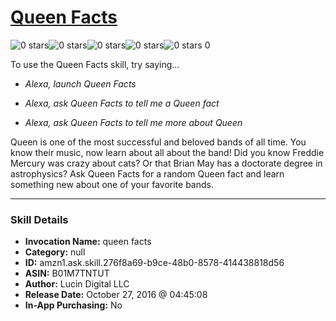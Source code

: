 # [Queen Facts](http://alexa.amazon.com/#skills/amzn1.ask.skill.276f8a69-b9ce-48b0-8578-414438818d56)
![0 stars](../../images/ic_star_border_black_18dp_1x.png)![0 stars](../../images/ic_star_border_black_18dp_1x.png)![0 stars](../../images/ic_star_border_black_18dp_1x.png)![0 stars](../../images/ic_star_border_black_18dp_1x.png)![0 stars](../../images/ic_star_border_black_18dp_1x.png) 0

To use the Queen Facts skill, try saying...

* *Alexa, launch Queen Facts*

* *Alexa, ask Queen Facts to tell me a Queen fact*

* *Alexa, ask Queen Facts to tell me more about Queen*

Queen is one of the most successful and beloved bands of all time. You know their music, now learn about all about the band! Did you know Freddie Mercury was crazy about cats? Or that Brian May has a doctorate degree in astrophysics? Ask Queen Facts for a random Queen fact and learn something new about one of your favorite bands.

***

### Skill Details

* **Invocation Name:** queen facts
* **Category:** null
* **ID:** amzn1.ask.skill.276f8a69-b9ce-48b0-8578-414438818d56
* **ASIN:** B01M7TNTUT
* **Author:** Lucin Digital LLC
* **Release Date:** October 27, 2016 @ 04:45:08
* **In-App Purchasing:** No
